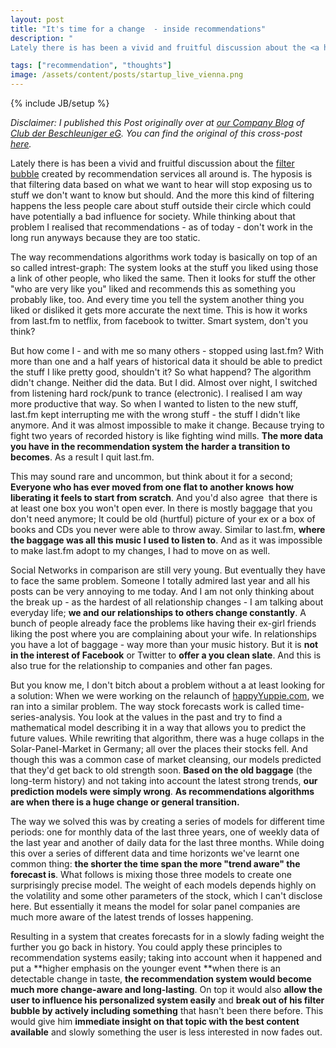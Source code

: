 ```yaml
---
layout: post
title: "It's time for a change  - inside recommendations"
description: "
Lately there is has been a vivid and fruitful discussion about the <a href='http://www.ted.com/talks/eli_pariser_beware_online_filter_bubbles.html'>filter bubble</a> created by recommendation services all around is. The hyposis is that filtering data based on what we want to hear will stop exposing us to stuff we don't want to know but should. And the more this kind of filtering happens the less people care about stuff outside their circle which could have potentially a bad influence for society. While thinking about that problem I realised that recommendations - as of today - don't work in the long run anyways because they are too static."

tags: ["recommendation", "thoughts"]
image: /assets/content/posts/startup_live_vienna.png
---
```

{% include JB/setup %}


_Disclaimer: I published this Post originally over at [our Company Blog](http://blog.dieBeschleuniger.de) of [Club der Beschleuniger eG](http://www.dieBeschleuniger.de). You can find the original of this cross-post [here](blog.diebeschleuniger.de/2012/03/its-time-for-change-inside.html)._


Lately there is has been a vivid and fruitful discussion about the <a href="http://www.ted.com/talks/eli_pariser_beware_online_filter_bubbles.html">filter bubble</a> created by recommendation services all around is. The hyposis is that filtering data based on what we want to hear will stop exposing us to stuff we don't want to know but should. And the more this kind of filtering happens the less people care about stuff outside their circle which could have potentially a bad influence for society. While thinking about that problem I realised that recommendations - as of today - don't work in the long run anyways because they are too static.


The way recommendations algorithms work today is basically on top of an so called intrest-graph: The system looks at the stuff you liked using those a link of other people, who liked the same. Then it looks for stuff the other "who are very like you" liked and recommends this as something you probably like, too. And every time you tell the system another thing you liked or disliked it gets more accurate the next time. This is how it works from last.fm to netflix, from facebook to twitter. Smart system, don't you think?


But how come I - and with me so many others - stopped using last.fm? With more than one and a half years of historical data it should be able to predict the stuff I like pretty good, shouldn't it? So what happend? The algorithm didn't change. Neither did the data. But I did. Almost over night, I switched from listening hard rock/punk to trance (electronic). I realised I am way more productive that way. So when I wanted to listen to the new stuff, last.fm kept interrupting me with the wrong stuff - the stuff I didn't like anymore. And it was almost impossible to make it change. Because trying to fight two years of recorded history is like fighting wind mills. **The more data you have in the recommendation system the harder a transition to becomes**. As a result I quit last.fm.


This may sound rare and uncommon, but think about it for a second; **Everyone who has ever moved from one flat to another knows how liberating it feels to start from scratch**. And you'd also agree &nbsp;that there is at least one box you won't open ever. In there is mostly baggage that you don't need anymore; It could be old (hurtful) picture of your ex or a box of books and CDs you never were able to throw away. Similar to last.fm, **where the baggage was all this music I used to listen to**. And as it was impossible to make last.fm adopt to my changes, I had to move on as well.


Social Networks in comparison are still very young. But eventually they have to face the same problem. Someone I totally admired last year and all his posts can be very annoying to me today. And I am not only thinking about the break up - as the hardest of all relationship changes - I am talking about everyday life; **we and our relationships to others change constantly**. A bunch of people already face the problems like having their ex-girl friends liking the post where you are complaining about your wife. In relationships you have a lot of baggage - way more than your music history. But it is **not in the interest of Facebook** or Twitter to **offer a you clean slate**. And this is also true for the relationship to companies and other fan pages.


But you know me, I don't bitch about a problem without a at least looking for a solution: When we were working on the relaunch of <a href="http://www.happyyuppie.com/">happyYuppie.com</a>, we ran into a similar problem. The way stock forecasts work is called time-series-analysis. You look at the values in the past and try to find a mathematical model describing it in a way that allows you to predict the future values. While rewriting that algorithm, there was a huge collaps in the Solar-Panel-Market in Germany; all over the places their stocks fell. And though this was a common case of market cleansing, our models predicted that they'd get back to old strength soon. **Based on the old baggage** (the long-term history) and not taking into account the latest strong trends, **our prediction models were simply wrong**. **As recommendations algorithms are when there is a huge change or general transition.**


The way we solved this was by creating a series of models for different time periods: one for monthly data of the last three years, one of weekly data of the last year and another of daily data for the last three months. While doing this over a series of different data and time horizonts we've learnt one common thing: **the shorter the time span the more "trend aware" the forecast is**. What follows is mixing those three models to create one surprisingly precise model. The weight of each models depends highly on the&nbsp;volatility&nbsp;and some other parameters of the stock, which I can't disclose here. But essentially it means the model for solar panel companies are much more aware of the latest trends of losses happening.


Resulting in a system that creates forecasts for in a slowly fading weight the further you go back in history. You could apply these principles to recommendation systems easily; taking into account when it happened and put a **higher emphasis on the younger event **when there is an detectable change in taste, **the recommendation system would become much more change-aware and long-lasting**. On top it would also **allow the user to influence his&nbsp;personalized&nbsp;system&nbsp;easily** and **break out of his filter bubble by&nbsp;actively&nbsp;including something** that hasn't been there before. This would give him **immediate insight on that topic with the best content available** and slowly something the user is less interested in now fades out.
